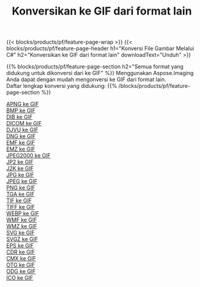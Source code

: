 ﻿---
title: Konversikan ke GIF dari format lain 
weight: 3920
url: /id/net/conversion/to/gif 
lang: id
langdirlevel: 2
locales: zh-hans,ja,it,ru,de,es,fr,nl,id,lt,pl,pt,vi,tr,ko,zh-hant,ar,hi,th,sv,cs,uk,he
description: Menggunakan Aspose.Imaging Anda dapat dengan mudah mengonversi ke GIF dari format lain
---

{{< blocks/products/pf/feature-page-wrap >}}
{{< blocks/products/pf/feature-page-header h1="Konversi File Gambar Melalui C#" h2="Konversikan ke GIF dari format lain" downloadText="Unduh" >}}


{{% blocks/products/pf/feature-page-section  h2="Semua format yang didukung untuk dikonversi dari ke GIF" %}}
Menggunakan Aspose.Imaging Anda dapat dengan mudah mengonversi ke GIF dari format lain.
<br/>
Daftar lengkap konversi yang didukung:
{{% /blocks/products/pf/feature-page-section %}}
<div class="container-fluid productfamilypage bg-gray">
    <div class="convertypes bg-gray agp-content section">
        <div class="container">
		<div class="row other-converters">
		    <div class='col-md-2 other-converter remove-lp remove-rp'><a href="/imaging/id/net/conversion/apng-to-gif" >APNG ke GIF</a></div>
<div class='col-md-2 other-converter remove-lp remove-rp'><a href="/imaging/id/net/conversion/bmp-to-gif" >BMP ke GIF</a></div>
<div class='col-md-2 other-converter remove-lp remove-rp'><a href="/imaging/id/net/conversion/dib-to-gif" >DIB ke GIF</a></div>
<div class='col-md-2 other-converter remove-lp remove-rp'><a href="/imaging/id/net/conversion/dicom-to-gif" >DICOM ke GIF</a></div>
<div class='col-md-2 other-converter remove-lp remove-rp'><a href="/imaging/id/net/conversion/djvu-to-gif" >DJVU ke GIF</a></div>
<div class='col-md-2 other-converter remove-lp remove-rp'><a href="/imaging/id/net/conversion/dng-to-gif" >DNG ke GIF</a></div>
<div class='col-md-2 other-converter remove-lp remove-rp'><a href="/imaging/id/net/conversion/emf-to-gif" >EMF ke GIF</a></div>
<div class='col-md-2 other-converter remove-lp remove-rp'><a href="/imaging/id/net/conversion/emz-to-gif" >EMZ ke GIF</a></div>
<div class='col-md-2 other-converter remove-lp remove-rp'><a href="/imaging/id/net/conversion/jpeg2000-to-gif" >JPEG2000 ke GIF</a></div>
<div class='col-md-2 other-converter remove-lp remove-rp'><a href="/imaging/id/net/conversion/jp2-to-gif" >JP2 ke GIF</a></div>
<div class='col-md-2 other-converter remove-lp remove-rp'><a href="/imaging/id/net/conversion/j2k-to-gif" >J2K ke GIF</a></div>
<div class='col-md-2 other-converter remove-lp remove-rp'><a href="/imaging/id/net/conversion/jpg-to-gif" >JPG ke GIF</a></div>
<div class='col-md-2 other-converter remove-lp remove-rp'><a href="/imaging/id/net/conversion/jpeg-to-gif" >JPEG ke GIF</a></div>
<div class='col-md-2 other-converter remove-lp remove-rp'><a href="/imaging/id/net/conversion/png-to-gif" >PNG ke GIF</a></div>
<div class='col-md-2 other-converter remove-lp remove-rp'><a href="/imaging/id/net/conversion/tga-to-gif" >TGA ke GIF</a></div>
<div class='col-md-2 other-converter remove-lp remove-rp'><a href="/imaging/id/net/conversion/tif-to-gif" >TIF ke GIF</a></div>
<div class='col-md-2 other-converter remove-lp remove-rp'><a href="/imaging/id/net/conversion/tiff-to-gif" >TIFF ke GIF</a></div>
<div class='col-md-2 other-converter remove-lp remove-rp'><a href="/imaging/id/net/conversion/webp-to-gif" >WEBP ke GIF</a></div>
<div class='col-md-2 other-converter remove-lp remove-rp'><a href="/imaging/id/net/conversion/wmf-to-gif" >WMF ke GIF</a></div>
<div class='col-md-2 other-converter remove-lp remove-rp'><a href="/imaging/id/net/conversion/wmz-to-gif" >WMZ ke GIF</a></div>
<div class='col-md-2 other-converter remove-lp remove-rp'><a href="/imaging/id/net/conversion/svg-to-gif" >SVG ke GIF</a></div>
<div class='col-md-2 other-converter remove-lp remove-rp'><a href="/imaging/id/net/conversion/svgz-to-gif" >SVGZ ke GIF</a></div>
<div class='col-md-2 other-converter remove-lp remove-rp'><a href="/imaging/id/net/conversion/eps-to-gif" >EPS ke GIF</a></div>
<div class='col-md-2 other-converter remove-lp remove-rp'><a href="/imaging/id/net/conversion/cdr-to-gif" >CDR ke GIF</a></div>
<div class='col-md-2 other-converter remove-lp remove-rp'><a href="/imaging/id/net/conversion/cmx-to-gif" >CMX ke GIF</a></div>
<div class='col-md-2 other-converter remove-lp remove-rp'><a href="/imaging/id/net/conversion/otg-to-gif" >OTG ke GIF</a></div>
<div class='col-md-2 other-converter remove-lp remove-rp'><a href="/imaging/id/net/conversion/odg-to-gif" >ODG ke GIF</a></div>
<div class='col-md-2 other-converter remove-lp remove-rp'><a href="/imaging/id/net/conversion/ico-to-gif" >ICO ke GIF</a></div>
                </div>
        </div>
    </div>
</div>
<br/>

